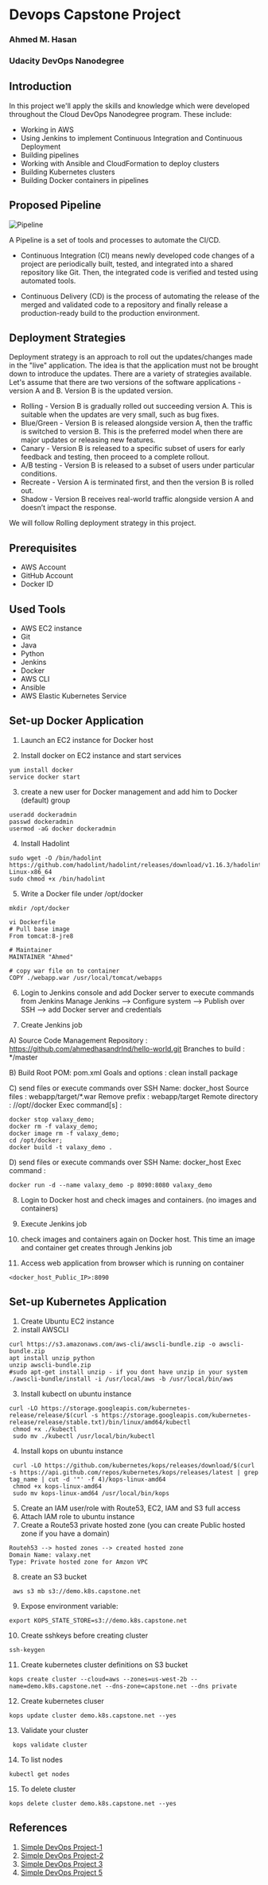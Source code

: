 # Devops Capstone Project
### Ahmed M. Hasan
### Udacity DevOps Nanodegree


## Introduction
In this project we'll apply the skills and knowledge which were developed throughout the Cloud DevOps Nanodegree program.
These include:
* Working in AWS
* Using Jenkins to implement Continuous Integration and Continuous Deployment
* Building pipelines
* Working with Ansible and CloudFormation to deploy clusters
* Building Kubernetes clusters
* Building Docker containers in pipelines

## Proposed Pipeline
![Pipeline](images/pipeline.JPG)

A Pipeline is a set of tools and processes to automate the CI/CD.

* Continuous Integration (CI) means newly developed code changes of a project are periodically built, tested, and integrated into a shared repository like Git. Then, the integrated code is verified and tested using automated tools.

* Continuous Delivery (CD) is the process of automating the release of the merged and validated code to a repository and finally release a production-ready build to the production environment.

## Deployment Strategies
Deployment strategy is an approach to roll out the updates/changes made in the "live" application. The idea is that the application must not be brought down to introduce the updates. There are a variety of strategies available. Let's assume that there are two versions of the software applications - version A and B. Version B is the updated version.

* Rolling - Version B is gradually rolled out succeeding version A. This is suitable when the updates are very small, such as bug fixes.
* Blue/Green - Version B is released alongside version A, then the traffic is switched to version B. This is the preferred model when there are major updates or releasing new features.
* Canary - Version B is released to a specific subset of users for early feedback and testing, then proceed to a complete rollout.
* A/B testing - Version B is released to a subset of users under particular conditions.
* Recreate - Version A is terminated first, and then the version B is rolled out.
* Shadow - Version B receives real-world traffic alongside version A and doesn’t impact the response.

We will follow Rolling deployment strategy in this project.

## Prerequisites
* AWS Account
* GitHub Account
* Docker ID

## Used Tools
* AWS EC2 instance
* Git
* Java
* Python
* Jenkins
* Docker
* AWS CLI
* Ansible
* AWS Elastic Kubernetes Service

## Set-up Docker Application
1. Launch an EC2 instance for Docker host

2. Install docker on EC2 instance and start services
```
yum install docker
service docker start
```
3. create a new user for Docker management and add him to Docker (default) group
```
useradd dockeradmin
passwd dockeradmin
usermod -aG docker dockeradmin
```
4. Install Hadolint
```
sudo wget -O /bin/hadolint https://github.com/hadolint/hadolint/releases/download/v1.16.3/hadolint-Linux-x86_64
sudo chmod +x /bin/hadolint
```

5. Write a Docker file under /opt/docker
```
mkdir /opt/docker
```
```
vi Dockerfile
# Pull base image 
From tomcat:8-jre8 

# Maintainer
MAINTAINER "Ahmed" 

# copy war file on to container 
COPY ./webapp.war /usr/local/tomcat/webapps
```

6. Login to Jenkins console and add Docker server to execute commands from Jenkins
Manage Jenkins --> Configure system --> Publish over SSH --> add Docker server and credentials

7. Create Jenkins job

A) Source Code Management
Repository : https://github.com/ahmedhasandrlnd/hello-world.git
Branches to build : */master

B) Build Root POM: pom.xml
Goals and options : clean install package

C) send files or execute commands over SSH Name: docker_host
Source files : webapp/target/*.war Remove prefix : webapp/target Remote directory : //opt//docker
Exec command[s] :
```
docker stop valaxy_demo;
docker rm -f valaxy_demo;
docker image rm -f valaxy_demo;
cd /opt/docker;
docker build -t valaxy_demo .
```

D) send files or execute commands over SSH
Name: docker_host
Exec command : 
```
docker run -d --name valaxy_demo -p 8090:8080 valaxy_demo
```

8. Login to Docker host and check images and containers. (no images and containers)

9. Execute Jenkins job

10. check images and containers again on Docker host. This time an image and container get creates through Jenkins job

11. Access web application from browser which is running on container
```
<docker_host_Public_IP>:8090
```


## Set-up Kubernetes Application
1. Create Ubuntu EC2 instance
2. install AWSCLI
 ```
 curl https://s3.amazonaws.com/aws-cli/awscli-bundle.zip -o awscli-bundle.zip
 apt install unzip python
 unzip awscli-bundle.zip
 #sudo apt-get install unzip - if you dont have unzip in your system
 ./awscli-bundle/install -i /usr/local/aws -b /usr/local/bin/aws
 ```
3. Install kubectl on ubuntu instance
```
curl -LO https://storage.googleapis.com/kubernetes-release/release/$(curl -s https://storage.googleapis.com/kubernetes-release/release/stable.txt)/bin/linux/amd64/kubectl
 chmod +x ./kubectl
 sudo mv ./kubectl /usr/local/bin/kubectl
 ```
4. Install kops on ubuntu instance
```
 curl -LO https://github.com/kubernetes/kops/releases/download/$(curl -s https://api.github.com/repos/kubernetes/kops/releases/latest | grep tag_name | cut -d '"' -f 4)/kops-linux-amd64
 chmod +x kops-linux-amd64
 sudo mv kops-linux-amd64 /usr/local/bin/kops
 ```
5. Create an IAM user/role with Route53, EC2, IAM and S3 full access
6. Attach IAM role to ubuntu instance
7. Create a Route53 private hosted zone (you can create Public hosted zone if you have a domain)
```
Routeh53 --> hosted zones --> created hosted zone  
Domain Name: valaxy.net
Type: Private hosted zone for Amzon VPC
```
8. create an S3 bucket
```
 aws s3 mb s3://demo.k8s.capstone.net
```
9. Expose environment variable:
``` 
export KOPS_STATE_STORE=s3://demo.k8s.capstone.net
```
10. Create sshkeys before creating cluster
```
ssh-keygen
```
11. Create kubernetes cluster definitions on S3 bucket
```
kops create cluster --cloud=aws --zones=us-west-2b --name=demo.k8s.capstone.net --dns-zone=capstone.net --dns private
``` 
12. Create kubernetes cluser
```
kops update cluster demo.k8s.capstone.net --yes
```
13. Validate your cluster
```
 kops validate cluster
```
14. To list nodes
```
kubectl get nodes
```
15. To delete cluster
``` 
kops delete cluster demo.k8s.capstone.net --yes
```

## References
1. [Simple DevOps Project-1](https://www.youtube.com/watch?v=Z9G5stlXoyg)
1. [Simple DevOps Project-2](https://www.youtube.com/watch?v=nE4b9mW2ym0) 
1. [Simple DevOps Project 3](https://www.youtube.com/watch?v=nMLQgXf8tZ0)
1. [Simple DevOps Project 5](https://www.youtube.com/watch?v=gVjLDwcA6sQ)

